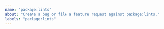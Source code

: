 ```yaml
---
name: "package:lints"
about: "Create a bug or file a feature request against package:lints."
labels: "package:lints"
---
```

